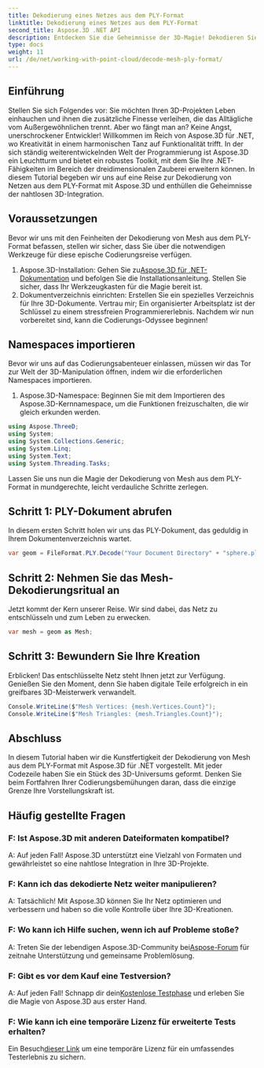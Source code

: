 ```yaml
---
title: Dekodierung eines Netzes aus dem PLY-Format
linktitle: Dekodierung eines Netzes aus dem PLY-Format
second_title: Aspose.3D .NET API
description: Entdecken Sie die Geheimnisse der 3D-Magie! Dekodieren Sie Netze mühelos aus dem PLY-Format mit Aspose.3D für .NET. Heben Sie Ihre Projekte in neue Dimensionen.
type: docs
weight: 11
url: /de/net/working-with-point-cloud/decode-mesh-ply-format/
---
```

## Einführung
Stellen Sie sich Folgendes vor: Sie möchten Ihren 3D-Projekten Leben einhauchen und ihnen die zusätzliche Finesse verleihen, die das Alltägliche vom Außergewöhnlichen trennt. Aber wo fängt man an? Keine Angst, unerschrockener Entwickler! Willkommen im Reich von Aspose.3D für .NET, wo Kreativität in einem harmonischen Tanz auf Funktionalität trifft.
In der sich ständig weiterentwickelnden Welt der Programmierung ist Aspose.3D ein Leuchtturm und bietet ein robustes Toolkit, mit dem Sie Ihre .NET-Fähigkeiten im Bereich der dreidimensionalen Zauberei erweitern können. In diesem Tutorial begeben wir uns auf eine Reise zur Dekodierung von Netzen aus dem PLY-Format mit Aspose.3D und enthüllen die Geheimnisse der nahtlosen 3D-Integration.
## Voraussetzungen
Bevor wir uns mit den Feinheiten der Dekodierung von Mesh aus dem PLY-Format befassen, stellen wir sicher, dass Sie über die notwendigen Werkzeuge für diese epische Codierungsreise verfügen.
1.  Aspose.3D-Installation: Gehen Sie zu[Aspose.3D für .NET-Dokumentation](https://reference.aspose.com/3d/net/) und befolgen Sie die Installationsanleitung. Stellen Sie sicher, dass Ihr Werkzeugkasten für die Magie bereit ist.
2. Dokumentverzeichnis einrichten: Erstellen Sie ein spezielles Verzeichnis für Ihre 3D-Dokumente. Vertrau mir; Ein organisierter Arbeitsplatz ist der Schlüssel zu einem stressfreien Programmiererlebnis.
Nachdem wir nun vorbereitet sind, kann die Codierungs-Odyssee beginnen!
## Namespaces importieren
Bevor wir uns auf das Codierungsabenteuer einlassen, müssen wir das Tor zur Welt der 3D-Manipulation öffnen, indem wir die erforderlichen Namespaces importieren.
1. Aspose.3D-Namespace: Beginnen Sie mit dem Importieren des Aspose.3D-Kernnamespace, um die Funktionen freizuschalten, die wir gleich erkunden werden.
```csharp
using Aspose.ThreeD;
using System;
using System.Collections.Generic;
using System.Linq;
using System.Text;
using System.Threading.Tasks;
```
Lassen Sie uns nun die Magie der Dekodierung von Mesh aus dem PLY-Format in mundgerechte, leicht verdauliche Schritte zerlegen.
## Schritt 1: PLY-Dokument abrufen
In diesem ersten Schritt holen wir uns das PLY-Dokument, das geduldig in Ihrem Dokumentenverzeichnis wartet.
```csharp
var geom = FileFormat.PLY.Decode("Your Document Directory" + "sphere.ply");
```
## Schritt 2: Nehmen Sie das Mesh-Dekodierungsritual an
Jetzt kommt der Kern unserer Reise. Wir sind dabei, das Netz zu entschlüsseln und zum Leben zu erwecken.
```csharp
var mesh = geom as Mesh;
```
## Schritt 3: Bewundern Sie Ihre Kreation
Erblicken! Das entschlüsselte Netz steht Ihnen jetzt zur Verfügung. Genießen Sie den Moment, denn Sie haben digitale Teile erfolgreich in ein greifbares 3D-Meisterwerk verwandelt.
```csharp
Console.WriteLine($"Mesh Vertices: {mesh.Vertices.Count}");
Console.WriteLine($"Mesh Triangles: {mesh.Triangles.Count}");
```
## Abschluss
In diesem Tutorial haben wir die Kunstfertigkeit der Dekodierung von Mesh aus dem PLY-Format mit Aspose.3D für .NET vorgestellt. Mit jeder Codezeile haben Sie ein Stück des 3D-Universums geformt. Denken Sie beim Fortfahren Ihrer Codierungsbemühungen daran, dass die einzige Grenze Ihre Vorstellungskraft ist.

## Häufig gestellte Fragen
### F: Ist Aspose.3D mit anderen Dateiformaten kompatibel?
A: Auf jeden Fall! Aspose.3D unterstützt eine Vielzahl von Formaten und gewährleistet so eine nahtlose Integration in Ihre 3D-Projekte.
### F: Kann ich das dekodierte Netz weiter manipulieren?
A: Tatsächlich! Mit Aspose.3D können Sie Ihr Netz optimieren und verbessern und haben so die volle Kontrolle über Ihre 3D-Kreationen.
### F: Wo kann ich Hilfe suchen, wenn ich auf Probleme stoße?
 A: Treten Sie der lebendigen Aspose.3D-Community bei[Aspose-Forum](https://forum.aspose.com/c/3d/18) für zeitnahe Unterstützung und gemeinsame Problemlösung.
### F: Gibt es vor dem Kauf eine Testversion?
 A: Auf jeden Fall! Schnapp dir dein[Kostenlose Testphase](https://releases.aspose.com/) und erleben Sie die Magie von Aspose.3D aus erster Hand.
### F: Wie kann ich eine temporäre Lizenz für erweiterte Tests erhalten?
 Ein Besuch[dieser Link](https://purchase.aspose.com/temporary-license/) um eine temporäre Lizenz für ein umfassendes Testerlebnis zu sichern.